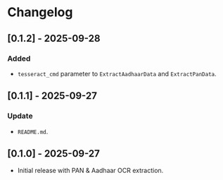 # Changelog

## [0.1.2] - 2025-09-28

### Added

- `tesseract_cmd` parameter to `ExtractAadhaarData` and `ExtractPanData`.

## [0.1.1] - 2025-09-27

### Update

- `README.md`.

## [0.1.0] - 2025-09-27

- Initial release with PAN & Aadhaar OCR extraction.
